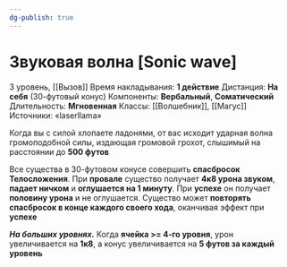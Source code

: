 ```yaml
---
dg-publish: true
---
```

# Звуковая волна [Sonic wave]
3 уровень, [[Вызов]]
Время накладывания: **1 действие**
Дистанция: **На себя** (30-футовый конус)
Компоненты: **Вербальный**, **Соматический**
Длительность: **Мгновенная**
Классы: [[Волшебник]], [[Магус]]
Источники: «laserllama»

Когда вы с силой хлопаете ладонями, от вас исходит ударная волна громоподобной силы, издающая громовой грохот, слышимый на расстоянии до **500 футов**

Все существа в 30-футовом конусе совершить **спасбросок Телосложения**. При **провале** существо получает **4к8 урона звуком**, **падает ничком** и **оглушается на 1 минуту**. При **успехе** он получает **половину урона** и не оглушается. Существо может **повторять спасбросок в конце каждого своего хода**, оканчивая эффект при **успехе**

**_На больших уровнях._** Когда **ячейка >= 4-го уровня**, урон увеличивается на **1к8**, а конус увеличивается на **5 футов за каждый уровень**
